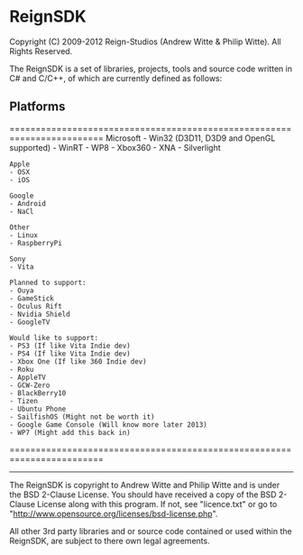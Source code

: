 ReignSDK
========

Copyright (C) 2009-2012 Reign-Studios (Andrew Witte & Philip Witte).
All Rights Reserved.

The ReignSDK is a set of libraries, projects, tools and source code written in C# and C/C++, of which are currently defined as follows:

Platforms
--------
========================================================================
    Microsoft
    - Win32 (D3D11, D3D9 and OpenGL supported)
    - WinRT
    - WP8
    - Xbox360
    - XNA
    - Silverlight

    Apple
    - OSX
    - iOS

    Google
    - Android
    - NaCl

    Other
    - Linux
    - RaspberryPi

    Sony
    - Vita

    Planned to support:
    - Ouya
    - GameStick
    - Oculus Rift
    - Nvidia Shield
    - GoogleTV

    Would like to support:
    - PS3 (If like Vita Indie dev)
    - PS4 (If like Vita Indie dev)
    - Xbox One (If like 360 Indie dev)
    - Roku
    - AppleTV
    - GCW-Zero
    - BlackBerry10
    - Tizen
    - Ubuntu Phone
    - SailfishOS (Might not be worth it)
    - Google Game Console (Will know more later 2013)
    - WP7 (Might add this back in)
========================================================================

------------------------------------------------------------

The ReignSDK is copyright to Andrew Witte and Philip Witte and is under the BSD 2-Clause License.
You should have received a copy of the BSD 2-Clause License along with this program.
If not, see "licence.txt" or go to "http://www.opensource.org/licenses/bsd-license.php".

All other 3rd party libraries and or source code contained or used within the ReignSDK, are subject to there own legal agreements.
